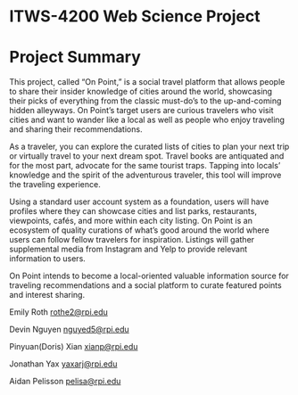 # ITWS-4200 Web Science Project

# Project Summary
This project, called “On Point,” is a social travel platform that allows people to share their insider knowledge of cities around the world, showcasing their picks of everything from the classic must-do’s to the up-and-coming hidden alleyways.  On Point’s target users are curious travelers who visit cities and want to wander like a local as well as people who enjoy traveling and sharing their recommendations.

As a traveler, you can explore the curated lists of cities to plan your next trip or virtually travel to your next dream spot. Travel books are antiquated and for the most part, advocate for the same tourist traps. Tapping into locals’ knowledge and the spirit of the adventurous traveler, this tool will improve the traveling experience. 

Using a standard user account system as a foundation, users will have profiles where they can showcase cities and list parks, restaurants, viewpoints, cafés, and more within each city listing.  On Point is an ecosystem of quality curations of what’s good around the world where users can follow fellow travelers for inspiration.  Listings will gather supplemental media from Instagram and Yelp to provide relevant information to users.

On Point intends to become a local-oriented valuable information source for traveling recommendations and a social platform to curate featured points and interest sharing. 



Emily Roth
rothe2@rpi.edu

Devin Nguyen
nguyed5@rpi.edu

Pinyuan(Doris) Xian
xianp@rpi.edu

Jonathan Yax
yaxarj@rpi.edu

Aidan Pelisson
pelisa@rpi.edu
